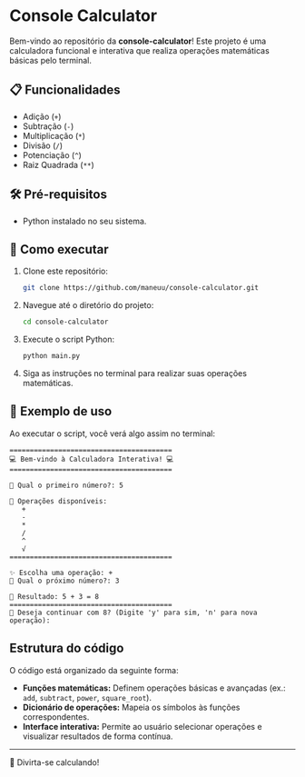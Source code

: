 # Console Calculator

Bem-vindo ao repositório da **console-calculator**! Este projeto é uma calculadora funcional e interativa que realiza operações matemáticas básicas pelo terminal.

## 📋 Funcionalidades

- Adição (`+`)
- Subtração (`-`)
- Multiplicação (`*`)
- Divisão (`/`)
- Potenciação (`^`)
- Raiz Quadrada (`**`)

## 🛠️ Pré-requisitos

- Python instalado no seu sistema.

## 🚀 Como executar

1. Clone este repositório:

   ```bash
   git clone https://github.com/maneuu/console-calculator.git
   ```

2. Navegue até o diretório do projeto:

   ```bash
   cd console-calculator
   ```

3. Execute o script Python:

   ```bash
   python main.py
   ```

4. Siga as instruções no terminal para realizar suas operações matemáticas.

## 🌟 Exemplo de uso

Ao executar o script, você verá algo assim no terminal:

```
========================================
💻 Bem-vindo à Calculadora Interativa! 💻
========================================

🔢 Qual o primeiro número?: 5

🧮 Operações disponíveis:
   +
   -
   *
   /
   ^
   √
========================================

✨ Escolha uma operação: +
🔢 Qual o próximo número?: 3

📐 Resultado: 5 + 3 = 8
========================================
🔄 Deseja continuar com 8? (Digite 'y' para sim, 'n' para nova operação):
```

## Estrutura do código

O código está organizado da seguinte forma:

- **Funções matemáticas:** Definem operações básicas e avançadas (ex.: `add`, `subtract`, `power`, `square_root`).
- **Dicionário de operações:** Mapeia os símbolos às funções correspondentes.
- **Interface interativa:** Permite ao usuário selecionar operações e visualizar resultados de forma contínua.

---

🎉 Divirta-se calculando!

